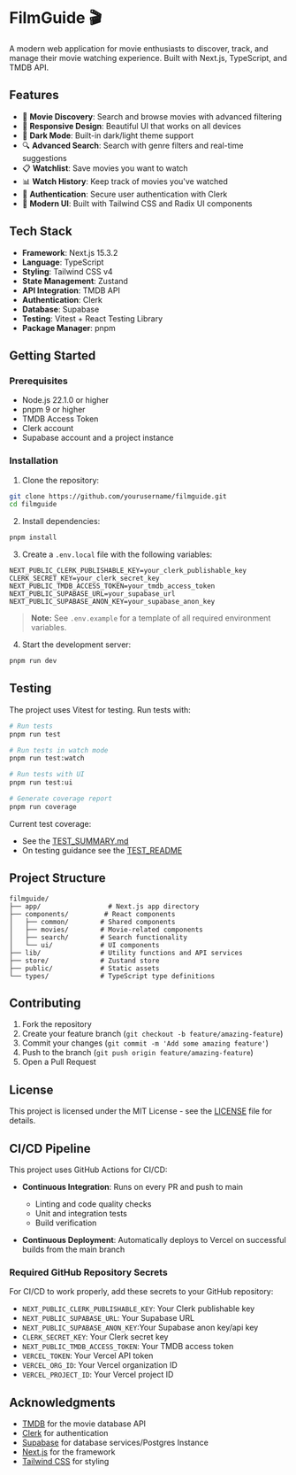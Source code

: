 # FilmGuide 🎬

A modern web application for movie enthusiasts to discover, track, and manage their movie watching experience. Built with Next.js, TypeScript, and TMDB API.

## Features

- 🎯 **Movie Discovery**: Search and browse movies with advanced filtering
- 📱 **Responsive Design**: Beautiful UI that works on all devices
- 🌙 **Dark Mode**: Built-in dark/light theme support
- 🔍 **Advanced Search**: Search with genre filters and real-time suggestions
- 📋 **Watchlist**: Save movies you want to watch
- 📊 **Watch History**: Keep track of movies you've watched
- 🔐 **Authentication**: Secure user authentication with Clerk
- 🎨 **Modern UI**: Built with Tailwind CSS and Radix UI components

## Tech Stack

- **Framework**: Next.js 15.3.2
- **Language**: TypeScript
- **Styling**: Tailwind CSS v4
- **State Management**: Zustand
- **API Integration**: TMDB API
- **Authentication**: Clerk
- **Database**: Supabase
- **Testing**: Vitest + React Testing Library
- **Package Manager**: pnpm

## Getting Started

### Prerequisites

- Node.js 22.1.0 or higher
- pnpm 9 or higher
- TMDB Access Token
- Clerk account
- Supabase account and a project instance

### Installation

1. Clone the repository:

```bash
git clone https://github.com/yourusername/filmguide.git
cd filmguide
```

2. Install dependencies:

```bash
pnpm install
```

3. Create a `.env.local` file with the following variables:

```env
NEXT_PUBLIC_CLERK_PUBLISHABLE_KEY=your_clerk_publishable_key
CLERK_SECRET_KEY=your_clerk_secret_key
NEXT_PUBLIC_TMDB_ACCESS_TOKEN=your_tmdb_access_token
NEXT_PUBLIC_SUPABASE_URL=your_supabase_url
NEXT_PUBLIC_SUPABASE_ANON_KEY=your_supabase_anon_key
```

> **Note:** See `.env.example` for a template of all required environment variables.

4. Start the development server:

```bash
pnpm run dev
```

## Testing

The project uses Vitest for testing. Run tests with:

```bash
# Run tests
pnpm run test

# Run tests in watch mode
pnpm run test:watch

# Run tests with UI
pnpm run test:ui

# Generate coverage report
pnpm run coverage
```

Current test coverage:

- See the [TEST_SUMMARY.md](_tests_/TEST_SUMMARY.md)
- On testing guidance see the [TEST_README](_tests_/README.md)

## Project Structure

```
filmguide/
├── app/                 # Next.js app directory
├── components/         # React components
│   ├── common/        # Shared components
│   ├── movies/        # Movie-related components
│   ├── search/        # Search functionality
│   └── ui/            # UI components
├── lib/               # Utility functions and API services
├── store/             # Zustand store
├── public/            # Static assets
└── types/             # TypeScript type definitions
```

## Contributing

1. Fork the repository
2. Create your feature branch (`git checkout -b feature/amazing-feature`)
3. Commit your changes (`git commit -m 'Add some amazing feature'`)
4. Push to the branch (`git push origin feature/amazing-feature`)
5. Open a Pull Request

## License

This project is licensed under the MIT License - see the [LICENSE](LICENSE) file for details.

## CI/CD Pipeline

This project uses GitHub Actions for CI/CD:

- **Continuous Integration**: Runs on every PR and push to main

  - Linting and code quality checks
  - Unit and integration tests
  - Build verification

- **Continuous Deployment**: Automatically deploys to Vercel on successful builds from the main branch

### Required GitHub Repository Secrets

For CI/CD to work properly, add these secrets to your GitHub repository:

- `NEXT_PUBLIC_CLERK_PUBLISHABLE_KEY`: Your Clerk publishable key
- `NEXT_PUBLIC_SUPABASE_URL`: Your Supabase URL
- `NEXT_PUBLIC_SUPABASE_ANON_KEY`:Your Supabase anon key/api key
- `CLERK_SECRET_KEY`: Your Clerk secret key
- `NEXT_PUBLIC_TMDB_ACCESS_TOKEN`: Your TMDB access token
- `VERCEL_TOKEN`: Your Vercel API token
- `VERCEL_ORG_ID`: Your Vercel organization ID
- `VERCEL_PROJECT_ID`: Your Vercel project ID

## Acknowledgments

- [TMDB](https://www.themoviedb.org/) for the movie database API
- [Clerk](https://clerk.dev/) for authentication
- [Supabase](https://supabase.com/) for database services/Postgres Instance
- [Next.js](https://nextjs.org/) for the framework
- [Tailwind CSS](https://tailwindcss.com/) for styling
